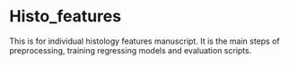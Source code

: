 # Histo_features
This is for individual histology features manuscript. It is the main steps of preprocessing, training regressing models and evaluation scripts. 
